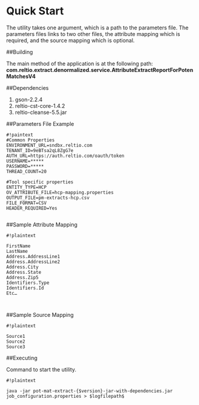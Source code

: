 # Quick Start 
The utility takes one argument, which is a path to the parameters file. The parameters files links to two other files, the attribute mapping which is required, and the source mapping which is optional.

##Building

The main method of the application is at the following path:
**com.reltio.extract.denormalized.service.AttributeExtractReportForPotenMatchesV4**

##Dependencies 

1. gson-2.2.4
2. reltio-cst-core-1.4.2
3. reltio-cleanse-5.5.jar

##Parameters File Example

```
#!paintext
#Common Properties
ENVIRONMENT_URL=sndbx.reltio.com
TENANT_ID=9eBTsa2qL8ZgG7e
AUTH_URL=https://auth.reltio.com/oauth/token
USERNAME=*****
PASSWORD=*****
THREAD_COUNT=20

#Tool specific properties
ENTITY_TYPE=HCP
OV_ATTRIBUTE_FILE=hcp-mapping.properties
OUTPUT_FILE=pm-extracts-hcp.csv
FILE_FORMAT=CSV
HEADER_REQUIRED=Yes


```

##Sample Attribute Mapping 

```
#!plaintext

FirstName
LastName
Address.AddressLine1
Address.AddressLine2
Address.City
Address.State
Address.Zip5
Identifiers.Type
Identifiers.Id
Etc…



```

##Sample Source Mapping

```
#!plaintext

Source1
Source2
Source3
```


##Executing

Command to start the utility.
```
#!plaintext

java -jar pot-mat-extract-{$version}-jar-with-dependencies.jar  job_configuration.properties > $logfilepath$

```
